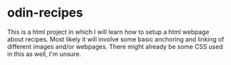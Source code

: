 # odin-recipes
This is a html project in which I will learn how to setup a html webpage about recipes.
Most likely it will involve some basic anchoring and linking  of different images and/or webpages. There might already be some CSS used in this as well, I'm unsure.
